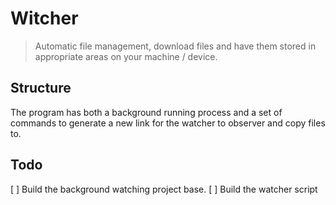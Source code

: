 # Witcher
> Automatic file management, download files and have them stored in appropriate areas on your machine / device.

## Structure
The program has both a background running process and a set of commands to generate a new link for the watcher to observer and copy files to.

## Todo
[ ] Build the background watching project base.
[ ] Build the watcher script
